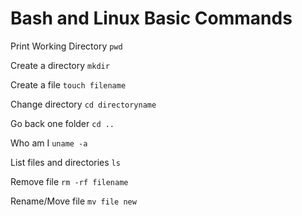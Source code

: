 # Bash and Linux Basic Commands

Print Working Directory
``pwd``

Create a directory
``mkdir``

Create a file
``touch filename``

Change directory
``cd directoryname``

Go back one folder
``cd ..``

Who am I
``uname -a``

List files and directories
``ls``

Remove file
``rm -rf filename``

Rename/Move file
``mv file new``


